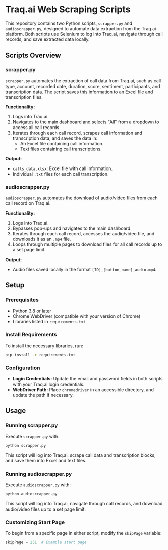 # Traq.ai Web Scraping Scripts

This repository contains two Python scripts, `scrapper.py` and `audioscrapper.py`, designed to automate data extraction from the Traq.ai platform. Both scripts use Selenium to log into Traq.ai, navigate through call records, and save extracted data locally.

## Scripts Overview

### scrapper.py

`scrapper.py` automates the extraction of call data from Traq.ai, such as call type, account, recorded date, duration, score, sentiment, participants, and transcription data. The script saves this information to an Excel file and transcription files.

**Functionality:**
1. Logs into Traq.ai.
2. Navigates to the main dashboard and selects "All" from a dropdown to access all call records.
3. Iterates through each call record, scrapes call information and transcription data, and saves the data in:
   - An Excel file containing call information.
   - Text files containing call transcriptions.

**Output:**
- `calls_data.xlsx`: Excel file with call information.
- Individual `.txt` files for each call transcription.

### audioscrapper.py

`audioscrapper.py` automates the download of audio/video files from each call record on Traq.ai.

**Functionality:**
1. Logs into Traq.ai.
2. Bypasses pop-ups and navigates to the main dashboard.
3. Iterates through each call record, accesses the audio/video file, and downloads it as an `.mp4` file.
4. Loops through multiple pages to download files for all call records up to a set page limit.

**Output:**
- Audio files saved locally in the format `[ID]_[button_name]_audio.mp4`.

## Setup

### Prerequisites

- Python 3.8 or later
- Chrome WebDriver (compatible with your version of Chrome)
- Libraries listed in `requirements.txt`

### Install Requirements

To install the necessary libraries, run:
```bash
pip install -r requirements.txt
```

### Configuration

- **Login Credentials:** Update the email and password fields in both scripts with your Traq.ai login credentials.
- **WebDriver Path:** Place `chromedriver` in an accessible directory, and update the path if necessary.

## Usage

### Running scrapper.py

Execute `scrapper.py` with:
```bash
python scrapper.py
```

This script will log into Traq.ai, scrape call data and transcription blocks, and save them into Excel and text files.

### Running audioscrapper.py

Execute `audioscrapper.py` with:
```bash
python audioscrapper.py
```

This script will log into Traq.ai, navigate through call records, and download audio/video files up to a set page limit.

### Customizing Start Page

To begin from a specific page in either script, modify the `skipPage` variable:
```python
skipPage = 251  # Example start page
```



